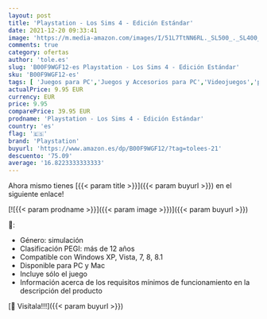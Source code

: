 ```yaml
---
layout: post
title: 'Playstation - Los Sims 4 - Edición Estándar'
date: 2021-12-20 09:33:41
image: 'https://m.media-amazon.com/images/I/51L7TtNN6RL._SL500_._SL400_.jpg'
comments: true
category: ofertas
author: 'tole.es'
slug: 'B00F9WGF12-es Playstation - Los Sims 4 - Edición Estándar'
sku: 'B00F9WGF12-es'
tags: [ 'Juegos para PC','Juegos y Accesorios para PC','Videojuegos','playstation', ]
actualPrice: 9.95 EUR
currency: EUR
price: 9.95
comparePrice: 39.95 EUR
prodname: 'Playstation - Los Sims 4 - Edición Estándar'
country: 'es'
flag: '🇪🇸'
brand: 'Playstation'
buyurl: 'https://www.amazon.es/dp/B00F9WGF12/?tag=tolees-21'
descuento: '75.09'
average: '16.8223333333333'
---
```


Ahora mismo tienes [{{< param title >}}]({{< param buyurl >}}) en el siguiente enlace!

[![{{< param prodname >}}]({{< param image >}})]({{< param buyurl >}})

🔎:

- Género: simulación
- Clasificación PEGI: más de 12 años
- Compatible con Windows XP, Vista, 7, 8, 8.1
- Disponible para PC y Mac
- Incluye sólo el juego
- Información acerca de los requisitos mínimos de funcionamiento en la descripción del producto

[🛒 Visítala!!!]({{< param buyurl >}})
